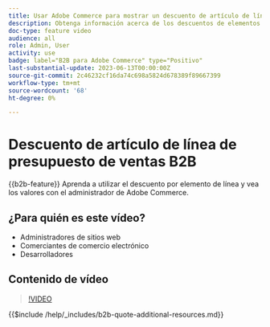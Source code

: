 ```yaml
---
title: Usar Adobe Commerce para mostrar un descuento de artículo de línea para una oferta
description: Obtenga información acerca de los descuentos de elementos de línea en una cotización B2B en Adobe Commerce
doc-type: feature video
audience: all
role: Admin, User
activity: use
badge: label="B2B para Adobe Commerce" type="Positivo"
last-substantial-update: 2023-06-13T00:00:00Z
source-git-commit: 2c46232cf16da74c698a5824d678389f89667399
workflow-type: tm+mt
source-wordcount: '68'
ht-degree: 0%

---
```


# Descuento de artículo de línea de presupuesto de ventas B2B

{{b2b-feature}}
Aprenda a utilizar el descuento por elemento de línea y vea los valores con el administrador de Adobe Commerce.

## ¿Para quién es este vídeo?

- Administradores de sitios web
- Comerciantes de comercio electrónico
- Desarrolladores

## Contenido de vídeo

>[!VIDEO](https://video.tv.adobe.com/v/3420415?learn=on)

{{$include /help/_includes/b2b-quote-additional-resources.md}}
